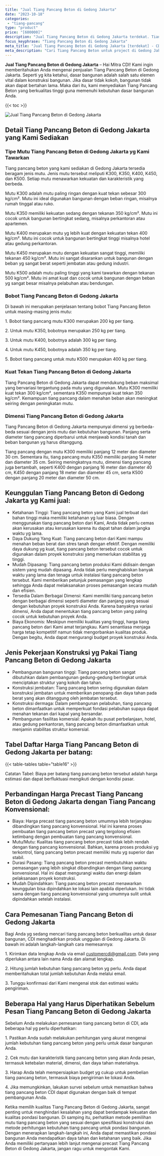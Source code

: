 ```yaml
---
title: "Jual Tiang Pancang Beton di Gedong Jakarta"
date: "2023-10-18"
categories:
 - "tiang-pancang"
type: "product"
price: "[600000]"
description: "Jual Tiang Pancang Beton di Gedong Jakarta terdekat. Tiang Pancang Beton ini sering digunakan dalam pekerjaan pembangunan sebagai bor file yang tahan lama dan berkualitas tinggi. Hubungi kami untuk keterangan lebih lanjut."
focus_keyphrase: "Tiang Pancang Beton di Gedong Jakarta"
meta_title: "Jual Tiang Pancang Beton di Gedong Jakarta [terdekat] - CDI"
meta_description: "Cari Tiang Pancang Beton untuk project di Gedong Jakarta? Kami menawarkan Tiang Pancang Beton yang berkualitas untuk konstruksi. Segera dapatkan harga terbaik sekarang."
---
```


**Jual Tiang Pancang Beton di Gedong Jakarta** – Hai Mitra CDI! Kami ingin memberitahukan Anda mengenai penjualan Tiang Pancang Beton di Gedong Jakarta. Seperti yg kita ketahui, dasar bangunan adalah salah satu elemen vital dalam konstruksi bangunan. Jika dasar tidak kokoh, bangunan tidak akan dapat bertahan lama. Maka dari itu, kami menyediakan Tiang Pancang Beton yang berkualitas tinggi guna memenuhi kebutuhan dasar bangunan Anda.

{{< toc >}}

![Jual Tiang Pancang Beton di Gedong Jakarta](/images/tiang-pancang/tiang-pancang-02.jpg)

## Detail Tiang Pancang Beton di Gedong Jakarta yang Kami Sediakan

### Tipe Mutu Tiang Pancang Beton di Gedong Jakarta yg Kami Tawarkan

Tiang pancang beton yang kami sediakan di Gedong Jakarta tersedia beragam jenis mutu. Jenis mutu tersebut meliputi K300, K350, K400, K450, dan K500. Setiap mutu menawarkan kekuatan dan karakteristik yang berbeda.

Mutu K300 adalah mutu paling ringan dengan kuat tekan sebesar 300 kg/cm². Mutu ini ideal digunakan bangunan dengan beban ringan, misalnya rumah tinggal atau ruko.

Mutu K350 memiliki kekuatan sedang dengan tekanan 350 kg/cm². Mutu ini cocok untuk bangunan bertingkat sedang, misalnya perkantoran atau apartemen.

Mutu K400 merupakan mutu yg lebih kuat dengan kekuatan tekan 400 kg/cm². Mutu ini cocok untuk bangunan bertingkat tinggi misalnya hotel atau gedung perkantoran.

Mutu K450 merupakan mutu dengan kekuatan sangat tinggi, memiliki tekanan 450 kg/cm². Mutu ini sangat disarankan untuk bangunan dengan beban yg sangat berat seperti jembatan atau gedung industri.

Mutu K500 adalah mutu paling tinggi yang kami tawarkan dengan tekanan 500 kg/cm². Mutu ini amat kuat dan cocok untuk bangunan dengan beban yg sangat besar misalnya pelabuhan atau bendungan.

### Bobot Tiang Pancang Beton di Gedong Jakarta

Di bawah ini merupakan penjelasan tentang bobot Tiang Pancang Beton untuk masing-masing jenis mutu:

1\. Bobot tiang pancang mutu K300 merupakan 200 kg per tiang.

2\. Untuk mutu K350, bobotnya merupakan 250 kg per tiang.

3\. Untuk mutu K400, bobotnya adalah 300 kg per tiang.

4\. Untuk mutu K450, bobotnya adalah 350 kg per tiang.

5\. Bobot tiang pancang untuk mutu K500 merupakan 400 kg per tiang.

### Kuat Tekan Tiang Pancang Beton di Gedong Jakarta

Tiang Pancang Beton di Gedong Jakarta dapat mendukung beban maksimal yang bervariasi tergantung pada mutu yang digunakan. Mutu K300 memiliki kuat tekan 300 kg/cm², sementara K350 mempunyai kuat tekan 350 kg/cm². Kemampuan tiang pancang dalam menahan beban akan meningkat seiring dengan peningkatan mutu.

### Dimensi Tiang Pancang Beton di Gedong Jakarta

Tiang Pancang Beton di Gedong Jakarta mempunyai dimensi yg berbeda-beda sesuai dengan jenis mutu dan kebutuhan bangunan. Panjang serta diameter tiang pancang diperbarui untuk menjawab kondisi tanah dan beban bangunan yg harus ditanggung.

Tiang pancang dengan mutu K300 memiliki panjang 12 meter dan diameter 30 cm. Sementara itu, tiang pancang mutu K350 memiliki panjang 14 meter dan diameter 35 cm. Seiring meningkatnya mutu, dimensi tiang pancang juga bertambah, seperti K400 dengan panjang 16 meter dan diameter 40 cm, K450 dengan panjang 18 meter dan diameter 45 cm, serta K500 dengan panjang 20 meter dan diameter 50 cm.

## Keunggulan Tiang Pancang Beton di Gedong Jakarta yg Kami jual:

*   Ketahanan Tinggi: Tiang pancang beton yang Kami jual terbuat dari bahan tinggi maka memiliki ketahanan yg luar biasa. Dengan menggunakan tiang pancang beton dari Kami, Anda tidak perlu cemas akan kerusakan atau kerusakan karena itu dapat tahan dalam jangka waktu yg lama.
*   Daya Dukung Yang Kuat: Tiang pancang beton dari Kami mampu menahan beban berat dan stres tanah dengan efektif. Dengan memiliki daya dukung yg kuat, tiang pancang beton tersebut cocok untuk digunakan dalam proyek konstruksi yang memerlukan stabilitas yg tinggi.
*   Mudah Dipasang: Tiang pancang beton produksi Kami didisain dengan sistem yang mudah dipasang. Anda tidak perlu menghabiskan banyak waktu yang lama dan tenaga untuk instalasi tiang pancang beton tersebut. Kami memberikan petunjuk pemasangan yang lengkap sehingga Anda dapat melaksanakan proses pemasangan secara mudah dan efisien.
*   Tersedia Dalam Berbagai Dimensi: Kami memiliki tiang pancang beton dengan berbagai dimensi seperti diameter dan panjang yang sesuai dengan kebutuhan proyek konstruksi Anda. Karena banyaknya variasi dimensi, Anda dapat menentukan tiang pancang beton yang paling cocok untuk kebutuhan proyek Anda.
*   Biaya Ekonomis: Meskipun memiliki kualitas yang tinggi, harga tiang pancang beton dari Kami amat terjangkau. Kami senantiasa menjaga harga tetap kompetitif namun tidak mengorbankan kualitas produk. Dengan begitu, Anda dapat mengurangi budget proyek konstruksi Anda.

## Jenis Pekerjaan Konstruksi yg Pakai Tiang Pancang Beton di Gedong Jakarta

*   Pembangunan bangunan tinggi: Tiang pancang beton sangat dibutuhkan dalam pembangunan gedung-gedung bertingkat untuk menciptakan struktur yang kokoh dan tahan.
*   Konstruksi jembatan: Tiang pancang beton sering digunakan dalam konstruksi jembatan untuk memberikan penopang dan daya tahan pada berat yang akan ditanggung oleh jembatan tersebut.
*   Konstruksi dermaga: Dalam pembangunan pelabuhan, tiang pancang beton dimanfaatkan untuk memperkuat fondasi pelabuhan supaya dapat menahan tekanan dari kapal yang bersandar.
*   Pembangunan fasilitas komersial: Apakah itu pusat perbelanjaan, hotel, atau gedung perkantoran, tiang pancang beton dimanfaatkan untuk menjamin stabilitas struktur komersial.

## Tabel Daftar Harga Tiang Pancang Beton di Gedong Jakarta per batang:

{{< table-tables table="table16" >}}

Catatan Tabel: Biaya per batang tiang pancang beton tersebut adalah harga estimasi dan dapat berfluktuasi mengikuti dengan kondisi pasar.

## Perbandingan Harga Precast Tiang Pancang Beton di Gedong Jakarta dengan Tiang Pancang Konvensional:

*   Biaya: Harga precast tiang pancang beton umumnya lebih terjangkau dibandingkan tiang pancang konvensional. Hal ini karena proses pembuatan tiang pancang beton precast yang tergolong efisien ketimbang dengan pembuatan tiang pancang konvensional.
*   Mutu/Mutu: Kualitas tiang pancang beton precast tidak lebih rendah dengan tiang pancang konvensional. Bahkan, karena proses produksi yg terkontrol, tiang pancang beton precast memiliki mutu yg superior dan stabil.
*   Durasi Pasang: Tiang pancang beton precast membutuhkan waktu pemasangan yang lebih singkat dibandingkan dengan tiang pancang konvensional. Hal ini dapat mengurangi waktu dan energi dalam pelaksanaan proyek konstruksi.
*   Mudah Dipindahkan: Tiang pancang beton precast menawarkan keunggulan bisa dipindahkan ke lokasi lain apabila diperlukan. Ini tidak sama dengan tiang pancang konvensional yang umumnya sulit untuk dipindahkan setelah instalasi.

## Cara Pemesanan Tiang Pancang Beton di Gedong Jakarta

Bagi Anda yg sedang mencari tiang pancang beton berkualitas untuk dasar bangunan, CDI menghadirkan produk unggulan di Gedong Jakarta. Di bawah ini adalah langkah-langkah cara memesannya:

1\.  Kirimkan data lengkap Anda via email customercdi@gmail.com. Data yang diperlukan antara lain nama Anda dan alamat lengkap.

2\.  Hitung jumlah kebutuhan tiang pancang beton yg perlu. Anda dapat memberitahukan total jumlah kebutuhan Anda melalui email.

3\.  Tunggu konfirmasi dari Kami mengenai stok dan estimasi waktu pengiriman.

## Beberapa Hal yang Harus Diperhatikan Sebelum Pesan Tiang Pancang Beton di Gedong Jakarta

Sebelum Anda melakukan pemesanan tiang pancang beton di CDI, ada beberapa hal yg perlu diperhatikan:

1\.  Pastikan Anda sudah melakukan perhitungan yang akurat mengenai jumlah kebutuhan tiang pancang beton yang perlu untuk dasar bangunan Anda.

2\.  Cek mutu dan karakteristik tiang pancang beton yang akan Anda pesan, termasuk ketebalan material, dimensi, dan daya tahan materialnya.

3\.  Harap Anda telah mempersiapkan budget yg cukup untuk pembelian tiang pancang beton, termasuk biaya pengiriman ke lokasi Anda.

4\.  Jika memungkinkan, lakukan survei sebelum untuk memastikan bahwa tiang pancang beton CDI dapat digunakan dengan baik di tempat pembangunan Anda.

Ketika memilih kualitas Tiang Pancang Beton di Gedong Jakarta, sangat penting untuk menghindari kesalahan yang dapat berdampak kekuatan dan kualitas pondasi bangunan. Di samping itu, perhatikan metode pemilihan mutu tiang pancang beton yang sesuai dengan spesifikasi konstruksi dan metode perhitungan kebutuhan tiang pancang untuk pondasi bangunan. Dengan menerapkan langkah-langkah ini, Anda dapat memastikan pondasi bangunan Anda mendapatkan daya tahan dan ketahanan yang baik. Jika Anda memiliki pertanyaan lebih lanjut mengenai precast Tiang Pancang Beton di Gedong Jakarta, jangan ragu untuk mengontak Kami.